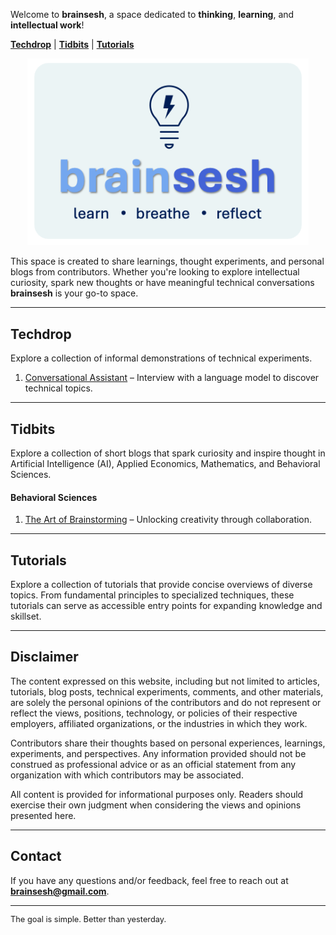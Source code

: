 <!-- # brainsesh -->

Welcome to **brainsesh**, a space dedicated to **thinking**, **learning**, and **intellectual work**!

[**Techdrop**](#techdrop) | [**Tidbits**](#tidbits) | [**Tutorials**](#tutorials)

<div style="text-align: center;">
  <img src="./images/logo.jpg" alt="Brainsesh Logo" width="450"/>
</div>

This space is created to share learnings, thought experiments, and personal blogs from contributors. Whether you're looking to explore intellectual curiosity, spark new thoughts or have meaningful technical conversations **brainsesh** is your go-to space.

---

## Techdrop
Explore a collection of informal demonstrations of technical experiments.

<!-- #### Conversational Assistant -->
1. <a href="./docs/the-art-of-brainstorming/index.html" target="_blank">Conversational Assistant</a> – Interview with a language model to discover technical topics.

---

## Tidbits
Explore a collection of short blogs that spark curiosity and inspire thought in Artificial Intelligence (AI), Applied Economics, Mathematics, and Behavioral Sciences.

#### Behavioral Sciences 
1. <a href="./docs/the-art-of-brainstorming/index.html" target="_blank">The Art of Brainstorming</a> – Unlocking creativity through collaboration.

---

## Tutorials
Explore a collection of tutorials that provide concise overviews of diverse topics. From fundamental principles to specialized techniques, these tutorials can serve as accessible entry points for expanding knowledge and skillset.

<!-- 1. <a href="./docs/the-art-of-brainstorming/index.html" target="_blank">Linear Algebra</a> – Hidden Language Behind Modern Technology
2. <a href="./docs/the-art-of-brainstorming/index.html" target="_blank">Neural Networks</a> – Where Mathematics Mimics the Mind
3. <a href="./docs/the-art-of-brainstorming/index.html" target="_blank">Language Models</a> – Digital Minds Reshaping How We Communicate -->

---

## Disclaimer

The content expressed on this website, including but not limited to articles, tutorials, blog posts, technical experiments, comments, and other materials, are solely the personal opinions of the contributors and do not represent or reflect the views, positions, technology, or policies of their respective employers, affiliated organizations, or the industries in which they work.

Contributors share their thoughts based on personal experiences, learnings, experiments, and perspectives. Any information provided should not be construed as professional advice or as an official statement from any organization with which contributors may be associated.

All content is provided for informational purposes only. Readers should exercise their own judgment when considering the views and opinions presented here.

---

## Contact

If you have any questions and/or feedback, feel free to reach out at **[brainsesh@gmail.com](mailto:brainsesh@gmail.com)**.

---

<div align="left" style="font-size: 0.8rem;">
  The goal is simple. Better than yesterday. 
</div>


